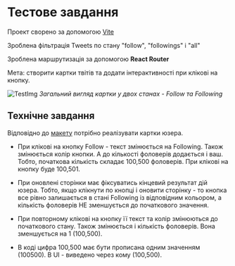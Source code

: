 # Тестове завдання

Проект сворено за допомогою [Vite](https://vitejs.dev/)

Зроблена фільтрація Tweets по стану "follow", "followings" і "all"

Зроблена маршрутизація за допомогою **React Router**

Мета: створити картки твітів та додати інтерактивності при клікові на кнопку.

![TestImg](https://textbook.edu.goit.global/lms-career-homework/uk/img/image-1.jpg)
_Загальний вигляд картки у двох станах - Follow та Following_

## Технічне завдання​

Відповідно до [макету](https://www.figma.com/file/zun1oP6NmS2Lmgbcj6e1IG/Test?node-id=0%3A1&t=VoiYTfiXggVItgVd-1) потрібно реалізувати картки юзера.

- При клікові на кнопку Follow - текст змінюється на Following. Також змінюється колір кнопки. А до кількості фоловерів додається і ваш. Тобто, початкова кількість складає 100,500 фоловерів. При клікові на кнопку буде 100,501.

- При оновлені сторінки має фіксуватись кінцевий результат дій юзера. Тобто, якщо клікнути по кнопці і оновити сторінку - то кнопка все рівно залишається в стані Following із відповідним кольором, а кількість фоловерів НЕ зменшується до початкового значення.

- При повторному клікові на кнопку її текст та колір змінюються до початкового стану. Також змінюється і кількість фоловерів. Вона зменшується на 1 (100,500).

- В коді цифра 100,500 має бути прописана одним значенням (100500). В UI - виведено через кому (100,500).
